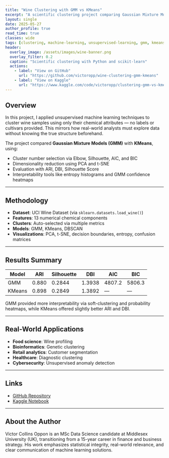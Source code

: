 ```yaml
---
title: "Wine Clustering with GMM vs KMeans"
excerpt: "A scientific clustering project comparing Gaussian Mixture Models and KMeans using PCA, t-SNE, DBSCAN, and full metric evaluation on the UCI Wine dataset."
layout: single
date: 2025-05-27
author_profile: true
read_time: true
classes: wide
tags: [clustering, machine-learning, unsupervised-learning, gmm, kmeans, pca, tsne, portfolio]
header:
  overlay_image: /assets/images/wine-banner.png
  overlay_filter: 0.2
  caption: "Scientific clustering with Python and scikit-learn"
  actions:
    - label: "View on GitHub"
      url: "https://github.com/victoropp/wine-clustering-gmm-kmeans"
    - label: "View on Kaggle"
      url: "https://www.kaggle.com/code/victoropp/clustering-gmm-vs-kmeans-on-wine-dataset"
---
```


## Overview

In this project, I applied unsupervised machine learning techniques to cluster wine samples using only their chemical attributes — no labels or cultivars provided. This mirrors how real-world analysts must explore data without knowing the true structure beforehand.

The project compared **Gaussian Mixture Models (GMM)** with **KMeans**, using:

- Cluster number selection via Elbow, Silhouette, AIC, and BIC
- Dimensionality reduction using PCA and t-SNE
- Evaluation with ARI, DBI, Silhouette Score
- Interpretability tools like entropy histograms and GMM confidence heatmaps

---

## Methodology

- **Dataset**: UCI Wine Dataset (via `sklearn.datasets.load_wine()`)
- **Features**: 13 numerical chemical components
- **Clusters**: Auto-selected via multiple metrics
- **Models**: GMM, KMeans, DBSCAN
- **Visualizations**: PCA, t-SNE, decision boundaries, entropy, confusion matrices

---

## Results Summary

| Model   | ARI   | Silhouette | DBI   | AIC     | BIC     |
|---------|-------|------------|-------|---------|---------|
| GMM     | 0.880 | 0.2844     | 1.3938| 4807.2  | 5806.3  |
| KMeans  | 0.898 | 0.2849     | 1.3892| —       | —       |

GMM provided more interpretability via soft-clustering and probability heatmaps, while KMeans offered slightly better ARI and DBI.

---

## Real-World Applications

- **Food science**: Wine profiling
- **Bioinformatics**: Genetic clustering
- **Retail analytics**: Customer segmentation
- **Healthcare**: Diagnostic clustering
- **Cybersecurity**: Unsupervised anomaly detection

---

## Links

-  [GitHub Repository](https://github.com/victoropp/wine-clustering-gmm-kmeans)
-  [Kaggle Notebook](https://www.kaggle.com/code/victoropp/clustering-gmm-vs-kmeans-on-wine-dataset)

---

## About the Author

Victor Collins Oppon is an MSc Data Science candidate at Middlesex University (UK), transitioning from a 15-year career in finance and business strategy. His work emphasizes statistical integrity, real-world relevance, and clear communication of machine learning solutions.
